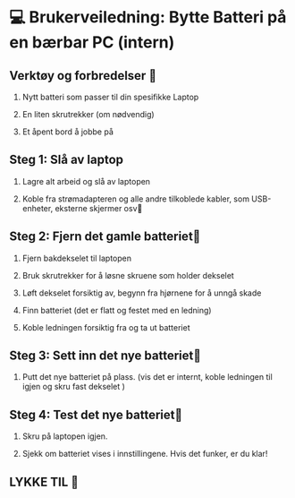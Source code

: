 
# 💻 Brukerveiledning: Bytte Batteri på en bærbar PC (intern)

## Verktøy og forbredelser 🔧

1.  Nytt batteri som passer til din spesifikke Laptop

2. En liten skrutrekker (om nødvendig)

3. Et åpent bord å jobbe på

## Steg 1: Slå av laptop
1. Lagre alt arbeid og slå av laptopen

2. Koble fra strømadapteren og alle andre tilkoblede kabler, som USB-enheter, eksterne skjermer osv🔌

## Steg 2: Fjern det gamle batteriet🪫

1. Fjern bakdekselet til laptopen

2. Bruk skrutrekker for å løsne skruene som holder dekselet

3. Løft dekselet forsiktig av, begynn fra hjørnene for å unngå skade

4. Finn batteriet (det er flatt og festet med en ledning)

5. Koble ledningen forsiktig fra og ta ut batteriet

## Steg 3: Sett inn det nye batteriet🔋

1. Putt det nye batteriet på plass.
(vis det er internt, koble ledningen til igjen og skru fast dekselet
)

## Steg 4: Test det nye batteriet🔋

1. Skru på laptopen igjen.

2. Sjekk om batteriet vises i innstillingene. Hvis det funker, er du klar!

## LYKKE TIL 👀